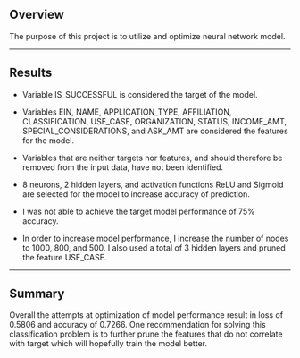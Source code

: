 <!-- Overview of the analysis: Explain the purpose of this analysis. -->
## Overview

The purpose of this project is to utilize and optimize neural network model.

---

<!-- Results: Using bulleted lists and images to support your answers, address the following questions.

Data Preprocessing
What variable(s) are considered the target(s) for your model?
What variable(s) are considered to be the features for your model?
What variable(s) are neither targets nor features, and should be removed from the input data?
Compiling, Training, and Evaluating the Model
How many neurons, layers, and activation functions did you select for your neural network model, and why?
Were you able to achieve the target model performance?
What steps did you take to try and increase model performance? -->
## Results

* Variable IS_SUCCESSFUL is considered the target of the model.

* Variables EIN, NAME, APPLICATION_TYPE, AFFILIATION, CLASSIFICATION, USE_CASE, ORGANIZATION, STATUS, INCOME_AMT, SPECIAL_CONSIDERATIONS, and ASK_AMT are considered the features for the model.

* Variables that are neither targets nor features, and should therefore be removed from the input data, have not been identified.

* 8 neurons, 2 hidden layers, and activation functions ReLU and Sigmoid are selected for the model to increase accuracy of prediction.

* I was not able to achieve the target model performance of 75% accuracy.

* In order to increase model performance, I increase the number of nodes to 1000, 800, and 500. I also used a total of 3 hidden layers and pruned the feature USE_CASE.

---

<!-- Summary: Summarize the overall results of the deep learning model. Include a recommendation for how a different model could solve this classification problem, and explain your recommendation. -->
## Summary

Overall the attempts at optimization of model performance result in loss of 0.5806 and accuracy of 0.7266. One recommendation for solving this classification problem is to further prune the features that do not correlate with target which will hopefully train the model better.